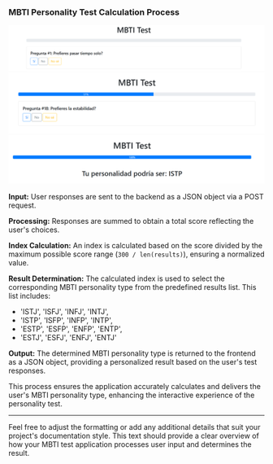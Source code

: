 
### MBTI Personality Test Calculation Process
![Captura de Pantalla 1](1.PNG)
![Captura de Pantalla 2](2.PNG)
![Captura de Pantalla 3](3.PNG)


**Input:**
User responses are sent to the backend as a JSON object via a POST request.

**Processing:**
Responses are summed to obtain a total score reflecting the user's choices.

**Index Calculation:**
An index is calculated based on the score divided by the maximum possible score range (`300 / len(results)`), ensuring a normalized value.

**Result Determination:**
The calculated index is used to select the corresponding MBTI personality type from the predefined results list. This list includes:

- 'ISTJ', 'ISFJ', 'INFJ', 'INTJ',
- 'ISTP', 'ISFP', 'INFP', 'INTP',
- 'ESTP', 'ESFP', 'ENFP', 'ENTP',
- 'ESTJ', 'ESFJ', 'ENFJ', 'ENTJ'

**Output:**
The determined MBTI personality type is returned to the frontend as a JSON object, providing a personalized result based on the user's test responses.

This process ensures the application accurately calculates and delivers the user's MBTI personality type, enhancing the interactive experience of the personality test.

---

Feel free to adjust the formatting or add any additional details that suit your project's documentation style. This text should provide a clear overview of how your MBTI test application processes user input and determines the result.
